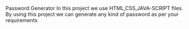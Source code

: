 Password Generator 
In this project we use HTML,CSS,JAVA-SCRIPT files.
By using this project we can generate any kind of password as per your requirements 
